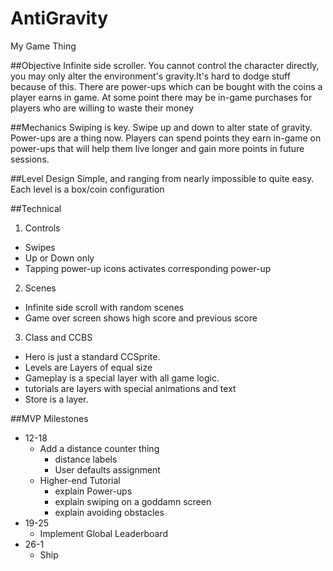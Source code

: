 # AntiGravity
My Game Thing

##Objective
Infinite side scroller.
You cannot control the character directly, you may only alter the environment's gravity.It's hard to dodge stuff because of this. There are power-ups which can be bought with the coins a player earns in game. At some point there may be in-game purchases for players who are willing to waste their money

##Mechanics
Swiping is key. Swipe up and down to alter state of gravity. Power-ups are a thing now. Players can spend points they earn in-game on power-ups that will help them live longer and gain more points in future sessions.

##Level Design
Simple, and ranging from nearly impossible to quite easy. Each level is a box/coin configuration

##Technical
1. Controls
  * Swipes
  * Up or Down only
  * Tapping power-up icons activates corresponding power-up
2. Scenes
  * Infinite side scroll with random scenes
  * Game over screen shows high score and previous score
3. Class and CCBS
  * Hero is just a standard CCSprite.
  * Levels are Layers of equal size
  * Gameplay is a special layer with all game logic.
  * tutorials are layers with special animations and text
  * Store is a layer.

##MVP Milestones
* 12-18
  * Add a distance counter thing
    * distance labels
    * User defaults assignment
  * Higher-end Tutorial
    * explain Power-ups
    * explain swiping on a goddamn screen
    * explain avoiding obstacles
* 19-25
  * Implement Global Leaderboard
* 26-1
  * Ship
